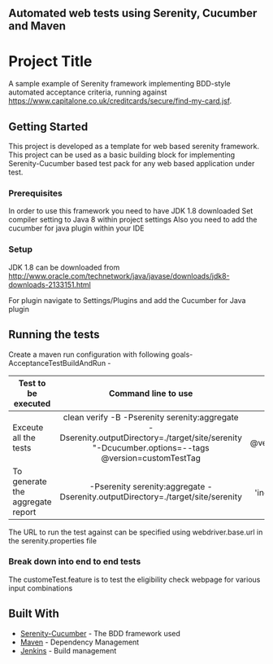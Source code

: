 ## Automated web tests using Serenity, Cucumber and Maven

# Project Title

A sample example of Serenity framework implementing BDD-style automated acceptance criteria, running against https://www.capitalone.co.uk/creditcards/secure/find-my-card.jsf.

## Getting Started
This project is developed as a template for web based serenity framework. This project can be used 
as a basic building block for implementing Serenity-Cucumber based test pack for any web based application under test.

### Prerequisites
In order to use this framework you need to have JDK 1.8 downloaded
Set compiler setting to Java 8 within project settings
Also you need to add the cucumber for java plugin within your IDE
 
### Setup
JDK 1.8 can be downloaded from
http://www.oracle.com/technetwork/java/javase/downloads/jdk8-downloads-2133151.html

For plugin navigate to Settings/Plugins and add the Cucumber for Java plugin

## Running the tests
Create a maven run configuration with following goals-
AcceptanceTestBuildAndRun -

| Test to be executed                            | Command line to use                                                                                                                                 | Comments                                                       |
| -----------------------------------------------|:---------------------------------------------------------------------------------------------------------------------------------------------------:| --------------------------------------------------------------:|
| Exceute all the tests                          | clean verify -B -Pserenity serenity:aggregate -Dserenity.outputDirectory=./target/site/serenity "-Dcucumber.options=--tags @version=customTestTag   |  Scenarios with tag @version=customTestTag                     |
| To generate the aggregate report               | -Pserenity serenity:aggregate -Dserenity.outputDirectory=./target/site/serenity                                                                     |  Report named 'index.html' generated in `target/site/serenity` |


The URL to run the test against can be specified using webdriver.base.url in the serenity.properties file
 
### Break down into end to end tests
The customeTest.feature is to test the eligibility check webpage for various input combinations

## Built With

* [Serenity-Cucumber](http://thucydides.info/docs/serenity-staging/) - The BDD framework used
* [Maven](https://maven.apache.org/) - Dependency Management
* [Jenkins](https://jenkins.io/doc/) - Build management

